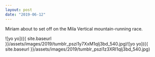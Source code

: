 ```yaml
---
layout: post
date: "2019-06-12"
---
```


Miriam about to set off on the Mila Vertical mountain-running race.

![yo yo]({{ site.baseurl }}/assets/images/2019/tumblr_pszi1y7XxM1qlj3bd_540.jpg)![yo yo]({{ site.baseurl }}/assets/images/2019/tumblr_pszi1z3XRI1qlj3bd_540.jpg)
